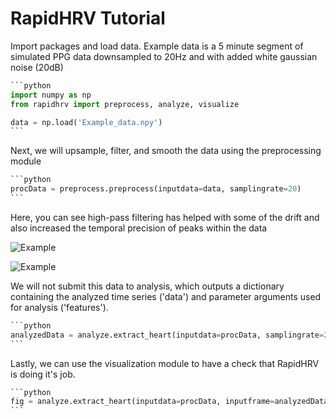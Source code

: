 # RapidHRV Tutorial



Import packages and load data. Example data is a 5 minute segment of simulated PPG data downsampled to 20Hz and with added white gaussian noise (20dB)

~~~python
```python
import numpy as np
from rapidhrv import preprocess, analyze, visualize

data = np.load('Example_data.npy')
```
~~~



Next, we will upsample, filter, and smooth the data using the preprocessing module

```python
​```python
procData = preprocess.preprocess(inputdata=data, samplingrate=20)
​```
```



Here, you can see high-pass filtering has helped with some of the drift and also increased the temporal precision of peaks within the data 

![Example](https://github.com/peterakirk/RapidHRV/tree/viz_fix/Images/Example_data_overview.png?raw=true)

![Example](https://github.com/peterakirk/RapidHRV/tree/viz_fix/Images/Example_data_peaks.png?raw=true)



We will not submit this data to analysis, which outputs a dictionary containing the analyzed time series ('data') and parameter arguments used for analysis ('features').

```python
​```python
analyzedData = analyze.extract_heart(inputdata=procData, samplingrate=20)
​```
```



Lastly, we can use the visualization module to have a check that RapidHRV is doing it's job.

```python
​```python
fig = analyze.extract_heart(inputdata=procData, inputframe=analyzedData)
​```
```